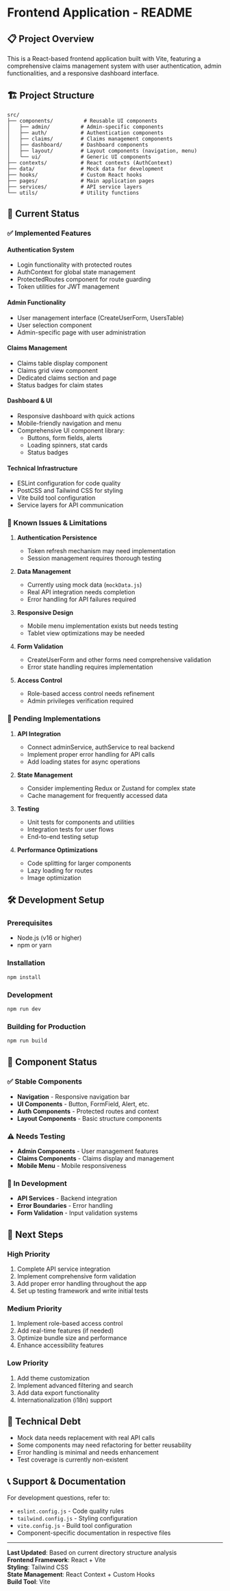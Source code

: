 # Frontend Application - README

## 📋 Project Overview
This is a React-based frontend application built with Vite, featuring a comprehensive claims management system with user authentication, admin functionalities, and a responsive dashboard interface.

## 🏗️ Project Structure

```
src/
├── components/          # Reusable UI components
│   ├── admin/          # Admin-specific components
│   ├── auth/           # Authentication components
│   ├── claims/         # Claims management components
│   ├── dashboard/      # Dashboard components
│   ├── layout/         # Layout components (navigation, menu)
│   └── ui/             # Generic UI components
├── contexts/           # React contexts (AuthContext)
├── data/               # Mock data for development
├── hooks/              # Custom React hooks
├── pages/              # Main application pages
├── services/           # API service layers
└── utils/              # Utility functions
```

## 🚀 Current Status

### ✅ Implemented Features

#### **Authentication System**
- Login functionality with protected routes
- AuthContext for global state management
- ProtectedRoutes component for route guarding
- Token utilities for JWT management

#### **Admin Functionality**
- User management interface (CreateUserForm, UsersTable)
- User selection component
- Admin-specific page with user administration

#### **Claims Management**
- Claims table display component
- Claims grid view component
- Dedicated claims section and page
- Status badges for claim states

#### **Dashboard & UI**
- Responsive dashboard with quick actions
- Mobile-friendly navigation and menu
- Comprehensive UI component library:
  - Buttons, form fields, alerts
  - Loading spinners, stat cards
  - Status badges

#### **Technical Infrastructure**
- ESLint configuration for code quality
- PostCSS and Tailwind CSS for styling
- Vite build tool configuration
- Service layers for API communication

### 🚧 Known Issues & Limitations

1. **Authentication Persistence**
   - Token refresh mechanism may need implementation
   - Session management requires thorough testing

2. **Data Management**
   - Currently using mock data (`mockData.js`)
   - Real API integration needs completion
   - Error handling for API failures required

3. **Responsive Design**
   - Mobile menu implementation exists but needs testing
   - Tablet view optimizations may be needed

4. **Form Validation**
   - CreateUserForm and other forms need comprehensive validation
   - Error state handling requires implementation

5. **Access Control**
   - Role-based access control needs refinement
   - Admin privileges verification required

### 🔄 Pending Implementations

1. **API Integration**
   - Connect adminService, authService to real backend
   - Implement proper error handling for API calls
   - Add loading states for async operations

2. **State Management**
   - Consider implementing Redux or Zustand for complex state
   - Cache management for frequently accessed data

3. **Testing**
   - Unit tests for components and utilities
   - Integration tests for user flows
   - End-to-end testing setup

4. **Performance Optimizations**
   - Code splitting for larger components
   - Lazy loading for routes
   - Image optimization

## 🛠️ Development Setup

### Prerequisites
- Node.js (v16 or higher)
- npm or yarn

### Installation
```bash
npm install
```

### Development
```bash
npm run dev
```

### Building for Production
```bash
npm run build
```

## 📱 Component Status

### ✅ Stable Components
- **Navigation** - Responsive navigation bar
- **UI Components** - Button, FormField, Alert, etc.
- **Auth Components** - Protected routes and context
- **Layout Components** - Basic structure components

### ⚠️ Needs Testing
- **Admin Components** - User management features
- **Claims Components** - Claims display and management
- **Mobile Menu** - Mobile responsiveness

### 🔄 In Development
- **API Services** - Backend integration
- **Error Boundaries** - Error handling
- **Form Validation** - Input validation systems

## 🎯 Next Steps

### High Priority
1. Complete API service integration
2. Implement comprehensive form validation
3. Add proper error handling throughout the app
4. Set up testing framework and write initial tests

### Medium Priority
1. Implement role-based access control
2. Add real-time features (if needed)
3. Optimize bundle size and performance
4. Enhance accessibility features

### Low Priority
1. Add theme customization
2. Implement advanced filtering and search
3. Add data export functionality
4. Internationalization (i18n) support

## 🔧 Technical Debt

- Mock data needs replacement with real API calls
- Some components may need refactoring for better reusability
- Error handling is minimal and needs enhancement
- Test coverage is currently non-existent

## 📞 Support & Documentation

For development questions, refer to:
- `eslint.config.js` - Code quality rules
- `tailwind.config.js` - Styling configuration
- `vite.config.js` - Build tool configuration
- Component-specific documentation in respective files

---

**Last Updated**: Based on current directory structure analysis  
**Frontend Framework**: React + Vite  
**Styling**: Tailwind CSS  
**State Management**: React Context + Custom Hooks  
**Build Tool**: Vite
